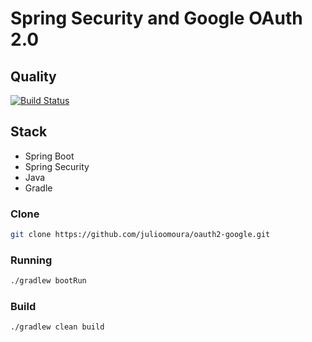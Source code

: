 # Spring Security and Google OAuth 2.0 

## Quality
[![Build Status](https://travis-ci.org/julioomoura/oauth2-google.svg?branch=master)](https://travis-ci.org/julioomoura/oauth2-google)

## Stack
* Spring Boot
* Spring Security
* Java
* Gradle

### Clone
```bash
git clone https://github.com/julioomoura/oauth2-google.git
```

### Running 

```bash
./gradlew bootRun
```

### Build

```bash
./gradlew clean build
```
